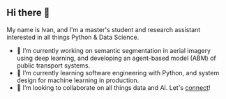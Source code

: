 ## Hi there 👋

My name is Ivan, and I'm a master's student and research assistant interested in all things Python & Data Science.

- 🔭 I’m currently working on semantic segmentation in aerial imagery using deep learning, and developing an agent-based model (ABM) of public transport systems.
- 🌱 I’m currently learning software engineering with Python, and system design for machine learning in production.
- 💬 I’m looking to collaborate on all things data and AI. Let's [connect](https://www.linkedin.com/in/ivanbabiy/)!

<!--
**babiyivan/babiyivan** is a ✨ _special_ ✨ repository because its `README.md` (this file) appears on your GitHub profile.

Here are some ideas to get you started:

- 🔭 I’m currently working on ...
- 🌱 I’m currently learning ...
- 👯 I’m looking to collaborate on ...
- 🤔 I’m looking for help with ...
- 💬 Ask me about ...
- 📫 How to reach me: ...
- 😄 Pronouns: ...
- ⚡ Fun fact: ...
-->
